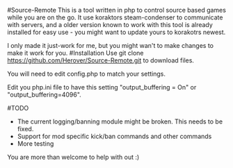 #Source-Remote
This is a tool written in php to control source based games while you are on the go.
It use koraktors steam-condenser to communicate with servers, and a older version known to work with this tool is already installed for easy use - you might want to update yours to korakotrs newest.

I only made it just-work for me, but you might wan't to make changes to make it work for you.
#Installation
Use 
    git clone https://github.com/Herover/Source-Remote.git 
to download files.

You will need to edit config.php to match your settings.

Edit you php.ini file to have this setting "output_buffering = On" or "output_buffering=4096".

#TODO
 * The current logging/banning module might be broken. This needs to be fixed.
 * Support for mod specific kick/ban commands and other commands
 * More testing


You are more than welcome to help with out :)
